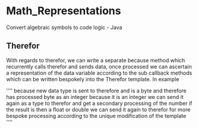 # Math_Representations
Convert algebraic symbols to code logic - Java

## Therefor
With regards to therefor, we can write a separate because method which recurrently calls therefor and sends data, once processed we can ascertain a representation of the data variable according to the sub callback methods which can be written bespokely into the Therefor template. In example

''''
because new data type is sent to therefore and is a byte and therefore has processed byte as an integer because it is an integer we can send it again as a type to therefor and get a secondary processing of the number if the result is then a float or double we can send it again to therefor for more bespoke processing according to the unique modification of the template ''''
